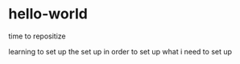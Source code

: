 # hello-world
time to repositize

learning to set up the set up in order to set 
up what i need to set up
